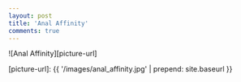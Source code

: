 ```yaml
---
layout: post
title: 'Anal Affinity'
comments: true
---
```


![Anal Affinity][picture-url]

[picture-url]: {{ '/images/anal_affinity.jpg' | prepend: site.baseurl }}
